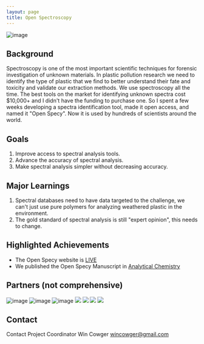 ```yaml
---
layout: page
title: Open Spectroscopy
---
```


![image](https://user-images.githubusercontent.com/26821843/136644542-40708f4d-a929-4310-8f7a-80befae65761.png)

## Background
Spectroscopy is one of the most important scientific techniques for forensic investigation of unknown materials. In plastic pollution research we need to identify the type of plastic that we find to better understand their fate and toxicity and validate our extraction methods. We use spectroscopy all the time. The best tools on the market for identifying unknown spectra cost $10,000+ and I didn't have the funding to purchase one. So I spent a few weeks developing a spectra identification tool, made it open access, and named it "Open Specy". Now it is used by hundreds of scientists around the world. 

## Goals
1. Improve access to spectral analysis tools.
2. Advance the accuracy of spectral analysis. 
3. Make spectral analysis simpler without decreasing accuracy.

## Major Learnings
1. Spectral databases need to have data targeted to the challenge, we can't just use pure polymers for analyzing weathered plastic in the environment. 
2. The gold standard of spectral analysis is still "expert opinion", this needs to change. 

## Highlighted Achievements
- The Open Specy website is [LIVE](https://wincowger.shinyapps.io/spectra/) 
- We published the Open Specy Manuscript in [Analytical Chemistry](https://pubs.acs.org/doi/10.1021/acs.analchem.1c00123)  

## Partners (not comprehensive)
![image](https://user-images.githubusercontent.com/26821843/136639629-98e3374a-5101-43a1-91d4-a95e46d125fe.png)
![image](https://user-images.githubusercontent.com/26821843/136639000-191ff00d-603f-4363-87d8-bfd2180558ea.png)
![image](https://user-images.githubusercontent.com/26821843/136663974-aa4136a9-6ce6-48fc-afb4-c955d5e16a8d.png)
![](https://amgenscholars.com/wp-content/uploads/2018/09/uni-icon-univtoronto.svg)
![](https://www.nist.gov/sites/default/files/images/2018/10/24/nist-logo_5.jpg)
![](https://recruitingapp-5442.de.umantis.com/pubhtml/logo.gif)
![](https://www.uni-koblenz-landau.de/logo.png)

## Contact
Contact Project Coordinator Win Cowger <wincowger@gmail.com>
